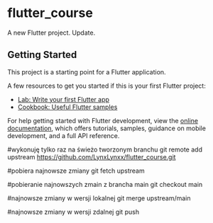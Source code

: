 # flutter_course

A new Flutter project.
Update.

## Getting Started

This project is a starting point for a Flutter application.

A few resources to get you started if this is your first Flutter project:

- [Lab: Write your first Flutter app](https://docs.flutter.dev/get-started/codelab)
- [Cookbook: Useful Flutter samples](https://docs.flutter.dev/cookbook)

For help getting started with Flutter development, view the
[online documentation](https://docs.flutter.dev/), which offers tutorials,
samples, guidance on mobile development, and a full API reference.

#wykonuję tylko raz na świeżo tworzonym branchu
git remote add upstream https://github.com/LynxLynxx/flutter_course.git

#pobiera najnowsze zmiany
git fetch upstream

#pobieranie najnowszych zmain z brancha main
git checkout main

#najnowsze zmiany w wersji lokalnej
git merge upstream/main

#najnowsze zmiany w wersji zdalnej
git push
